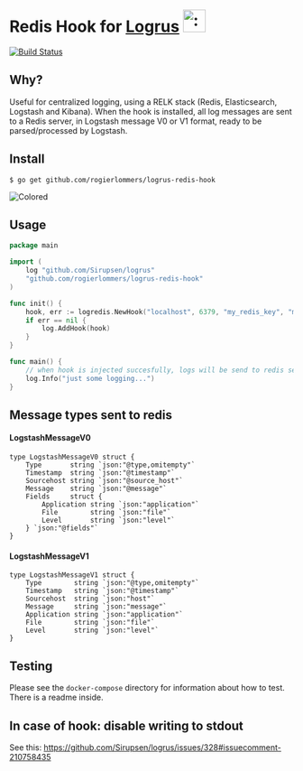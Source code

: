 # Redis Hook for [Logrus](https://github.com/Sirupsen/logrus) <img src="http://i.imgur.com/hTeVwmJ.png" width="40" height="40" alt=":walrus:" class="emoji" title=":walrus:"/>
[![Build Status](https://travis-ci.org/rogierlommers/logrus-redis-hook.svg?branch=master)](https://travis-ci.org/rogierlommers/logrus-redis-hook)

## Why?

Useful for centralized logging, using a RELK stack (Redis, Elasticsearch, Logstash and Kibana). When the hook is installed, all log messages are sent to a Redis server, in Logstash message V0 or V1 format, ready to be parsed/processed by Logstash.

## Install

```shell
$ go get github.com/rogierlommers/logrus-redis-hook
```

![Colored](http://i.imgur.com/3sWfI4s.jpg)

## Usage

```go
package main

import (
	log "github.com/Sirupsen/logrus"
	"github.com/rogierlommers/logrus-redis-hook"
)

func init() {
	hook, err := logredis.NewHook("localhost", 6379, "my_redis_key", "my_app_name", "my_host_name")
	if err == nil {
		log.AddHook(hook)
	}
}

func main() {
	// when hook is injected succesfully, logs will be send to redis server
	log.Info("just some logging...")
}
```

## Message types sent to redis

#### LogstashMessageV0
```
type LogstashMessageV0 struct {
	Type       string `json:"@type,omitempty"`
	Timestamp  string `json:"@timestamp"`
	Sourcehost string `json:"@source_host"`
	Message    string `json:"@message"`
	Fields     struct {
		Application string `json:"application"`
		File        string `json:"file"`
		Level       string `json:"level"`
	} `json:"@fields"`
}
```

#### LogstashMessageV1
```
type LogstashMessageV1 struct {
	Type        string `json:"@type,omitempty"`
	Timestamp   string `json:"@timestamp"`
	Sourcehost  string `json:"host"`
	Message     string `json:"message"`
	Application string `json:"application"`
	File        string `json:"file"`
	Level       string `json:"level"`
}
```

## Testing
Please see the `docker-compose` directory for information about how to test. There is a readme inside.

## In case of hook: disable writing to stdout
See this: https://github.com/Sirupsen/logrus/issues/328#issuecomment-210758435
